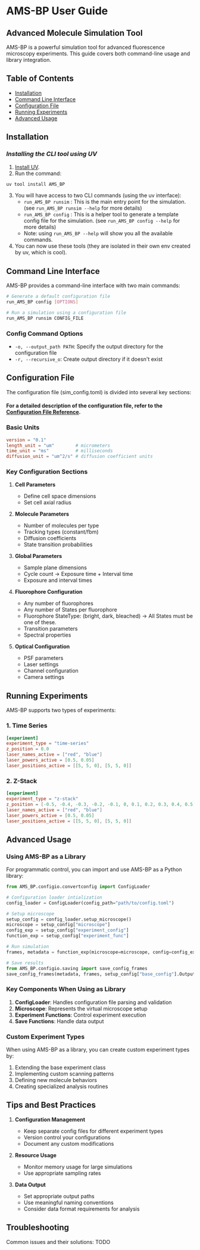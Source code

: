 # AMS-BP User Guide
## Advanced Molecule Simulation Tool

AMS-BP is a powerful simulation tool for advanced fluorescence microscopy experiments. This guide covers both command-line usage and library integration.

## Table of Contents
- [Installation](#installation) 
- [Command Line Interface](#command-line-interface)
- [Configuration File](#configuration-file)
- [Running Experiments](#running-experiments)
- [Advanced Usage](#advanced-usage)

## Installation


### ***Installing the CLI tool using UV***




1. [Install UV](https://docs.astral.sh/uv/getting-started/installation/).
2. Run the command:
```bash
uv tool install AMS_BP
```
3. You will have access to two CLI commands (using the uv interface):
    - `run_AMS_BP runsim` : This is the main entry point for the simulation. (see `run_AMS_BP runsim --help` for more details)
    - `run_AMS_BP config` : This is a helper tool to generate a template config file for the simulation. (see `run_AMS_BP config --help` for more details)
    - Note: using `run_AMS_BP --help` will show you all the available commands.
4. You can now use these tools (they are isolated in their own env created by uv, which is cool).
## Command Line Interface

AMS-BP provides a command-line interface with two main commands:

```bash
# Generate a default configuration file
run_AMS_BP config [OPTIONS]

# Run a simulation using a configuration file
run_AMS_BP runsim CONFIG_FILE
```

### Config Command Options

- `-o, --output_path PATH`: Specify the output directory for the configuration file
- `-r, --recursive_o`: Create output directory if it doesn't exist

## Configuration File

The configuration file (sim_config.toml) is divided into several key sections:

#### For a detailed description of the configuration file, refer to the [Configuration File Reference](./API_Documentation/sim_config.md).
### Basic Units
```toml
version = "0.1"
length_unit = "um"        # micrometers
time_unit = "ms"          # milliseconds
diffusion_unit = "um^2/s" # diffusion coefficient units
```

### Key Configuration Sections

1. **Cell Parameters**
   - Define cell space dimensions
   - Set cell axial radius

2. **Molecule Parameters**
   - Number of molecules per type
   - Tracking types (constant/fbm)
   - Diffusion coefficients
   - State transition probabilities

3. **Global Parameters**
   - Sample plane dimensions
   - Cycle count -> Exposure time + Interval time
   - Exposure and interval times

4. **Fluorophore Configuration**
   - Any number of fluorophores
   - Any number of States per fluorophore
   - Fluorophore StateType: (bright, dark, bleached) -> All States must be one of these.
   - Transition parameters
   - Spectral properties

5. **Optical Configuration**
   - PSF parameters
   - Laser settings
   - Channel configuration
   - Camera settings

## Running Experiments

AMS-BP supports two types of experiments:

### 1. Time Series
```toml
[experiment]
experiment_type = "time-series"
z_position = 0.0
laser_names_active = ["red", "blue"]
laser_powers_active = [0.5, 0.05]
laser_positions_active = [[5, 5, 0], [5, 5, 0]]
```

### 2. Z-Stack
```toml
[experiment]
experiment_type = "z-stack"
z_position = [-0.5, -0.4, -0.3, -0.2, -0.1, 0, 0.1, 0.2, 0.3, 0.4, 0.5]
laser_names_active = ["red", "blue"]
laser_powers_active = [0.5, 0.05]
laser_positions_active = [[5, 5, 0], [5, 5, 0]]
```

## Advanced Usage

### Using AMS-BP as a Library

For programmatic control, you can import and use AMS-BP as a Python library:

```python
from AMS_BP.configio.convertconfig import ConfigLoader

# Configuration loader intialization
config_loader = ConfigLoader(config_path="path/to/config.toml")

# Setup microscope
setup_config = config_loader.setup_microscope()
microscope = setup_config["microscope"]
config_exp = setup_config["experiment_config"]
function_exp = setup_config["experiment_func"]

# Run simulation
frames, metadata = function_exp(microscope=microscope, config=config_exp)

# Save results
from AMS_BP.configio.saving import save_config_frames
save_config_frames(metadata, frames, setup_config["base_config"].OutputParameters)
```

### Key Components When Using as Library

1. **ConfigLoader**: Handles configuration file parsing and validation
2. **Microscope**: Represents the virtual microscope setup
3. **Experiment Functions**: Control experiment execution
4. **Save Functions**: Handle data output

### Custom Experiment Types

When using AMS-BP as a library, you can create custom experiment types by:

1. Extending the base experiment class
2. Implementing custom scanning patterns
3. Defining new molecule behaviors
4. Creating specialized analysis routines

## Tips and Best Practices

1. **Configuration Management**
   - Keep separate config files for different experiment types
   - Version control your configurations
   - Document any custom modifications

2. **Resource Usage**
   - Monitor memory usage for large simulations
   - Use appropriate sampling rates

3. **Data Output**
   - Set appropriate output paths
   - Use meaningful naming conventions
   - Consider data format requirements for analysis

## Troubleshooting

Common issues and their solutions:
TODO

